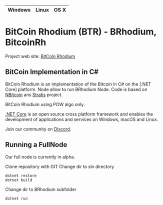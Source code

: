 | Windows | Linux | OS X
| :---- | :------ | :---- |

BitCoin Rhodium (BTR) - BRhodium, BitcoinRh
===========================================

Project web site: [BitCoin Rhodium](https://www.bitcoinrh.org)

BitCoin Implementation in C#
----------------------------

BitCoin Rhodium is an implementation of the Bitcoin in C# on the [.NET Core] platform. Node allow to run BRhodium Node. 
Code is based on [NBitcoin](https://github.com/MetacoSA/NBitcoin) ans [Stratis](https://github.com/stratisproject/StratisBitcoinFullNode) project.  

BitCoin Rhodium using POW algo only.

[.NET Core](https://dotnet.github.io/) is an open source cross platform framework and enables the development of applications and services on Windows, macOS and Linux.  

Join our community on [Discord](https://t.co/ns9nldLSrv).  

Running a FullNode
------------------

Our full node is currently in alpha.  

Clone repository with GIT
Change dir to sln directory
```
dotnet restore
dotnet build
```
Change dir to BRhodium subfolder
```
dotnet run

```
